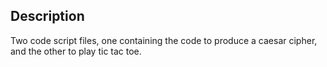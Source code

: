 ## Description 

Two code script files, one containing the code to produce a caesar cipher, and the other to play tic tac toe. 
